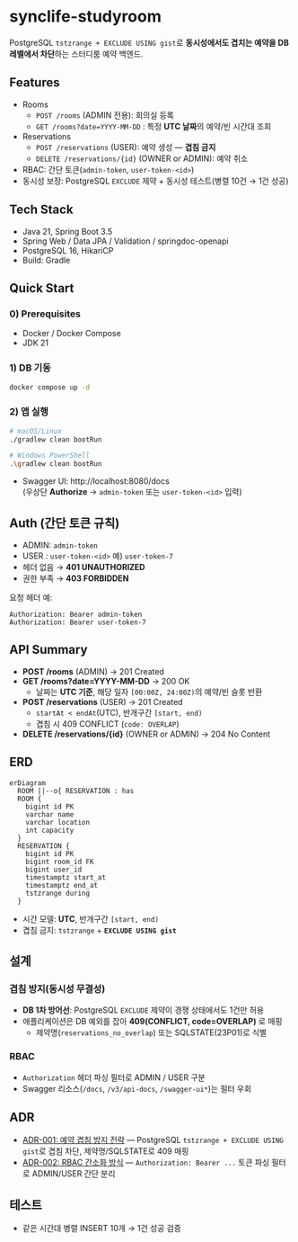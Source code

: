 # synclife-studyroom

PostgreSQL `tstzrange + EXCLUDE USING gist`로 **동시성에서도 겹치는 예약을 DB 레벨에서 차단**하는 스터디룸 예약 백엔드.

## Features
- Rooms
  - `POST /rooms` (ADMIN 전용): 회의실 등록
  - `GET /rooms?date=YYYY-MM-DD` : 특정 **UTC 날짜**의 예약/빈 시간대 조회
- Reservations
  - `POST /reservations` (USER): 예약 생성 — **겹침 금지**
  - `DELETE /reservations/{id}` (OWNER or ADMIN): 예약 취소
- RBAC: 간단 토큰(`admin-token`, `user-token-<id>`)
- 동시성 보장: PostgreSQL `EXCLUDE` 제약 + 동시성 테스트(병렬 10건 → 1건 성공)

## Tech Stack
- Java 21, Spring Boot 3.5
- Spring Web / Data JPA / Validation / springdoc-openapi
- PostgreSQL 16, HikariCP
- Build: Gradle

## Quick Start

### 0) Prerequisites
- Docker / Docker Compose
- JDK 21

### 1) DB 기동
```bash
docker compose up -d
```

### 2) 앱 실행
```bash
# macOS/Linux
./gradlew clean bootRun

# Windows PowerShell
.\gradlew clean bootRun
```

- Swagger UI: http://localhost:8080/docs  
  (우상단 **Authorize** → `admin-token` 또는 `user-token-<id>` 입력)

## Auth (간단 토큰 규칙)
- ADMIN: `admin-token`
- USER : `user-token-<id>` 예) `user-token-7`
- 헤더 없음 → **401 UNAUTHORIZED**
- 권한 부족 → **403 FORBIDDEN**

요청 헤더 예:
```
Authorization: Bearer admin-token
Authorization: Bearer user-token-7
```

## API Summary
- **POST /rooms** (ADMIN) → 201 Created
- **GET /rooms?date=YYYY-MM-DD** → 200 OK  
  - 날짜는 **UTC 기준**, 해당 일자 `[00:00Z, 24:00Z)`의 예약/빈 슬롯 반환
- **POST /reservations** (USER) → 201 Created  
  - `startAt < endAt`(UTC), 반개구간 `[start, end)`  
  - 겹침 시 409 CONFLICT (`code: OVERLAP`)
- **DELETE /reservations/{id}** (OWNER or ADMIN) → 204 No Content

## ERD

```mermaid
erDiagram
  ROOM ||--o{ RESERVATION : has
  ROOM {
    bigint id PK
    varchar name
    varchar location
    int capacity
  }
  RESERVATION {
    bigint id PK
    bigint room_id FK
    bigint user_id
    timestamptz start_at
    timestamptz end_at
    tstzrange during
  }
```

- 시간 모델: **UTC**, 반개구간 `[start, end)`  
- 겹침 금지: `tstzrange` + **`EXCLUDE USING gist`**

## 설계

### 겹침 방지(동시성 무결성)
- **DB 1차 방어선**: PostgreSQL `EXCLUDE` 제약이 경쟁 상태에서도 1건만 허용
- 애플리케이션은 DB 예외를 잡아 **409(CONFLICT, code=OVERLAP)** 로 매핑
  - 제약명(`reservations_no_overlap`) 또는 SQLSTATE(23P01)로 식별

### RBAC
- `Authorization` 헤더 파싱 필터로 ADMIN / USER 구분
- Swagger 리소스(`/docs`, `/v3/api-docs`, `/swagger-ui*`)는 필터 우회

## ADR
- [ADR-001: 예약 겹침 방지 전략](docs/adr-001-overlap-guard.md) — PostgreSQL `tstzrange + EXCLUDE USING gist`로 겹침 차단, 제약명/SQLSTATE로 409 매핑
- [ADR-002: RBAC 간소화 방식](docs/adr-002-rbac-simplified.md) — `Authorization: Bearer ...` 토큰 파싱 필터로 ADMIN/USER 간단 분리

## 테스트
- 같은 시간대 병렬 INSERT 10개 → 1건 성공 검증
